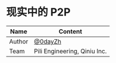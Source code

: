 # 现实中的 P2P

Name    | Content
--------|-------------------------------------
Author  | [@0dayZh](https://github.com/0dayZh)
Team    | Pili Engineering, Qiniu Inc.


